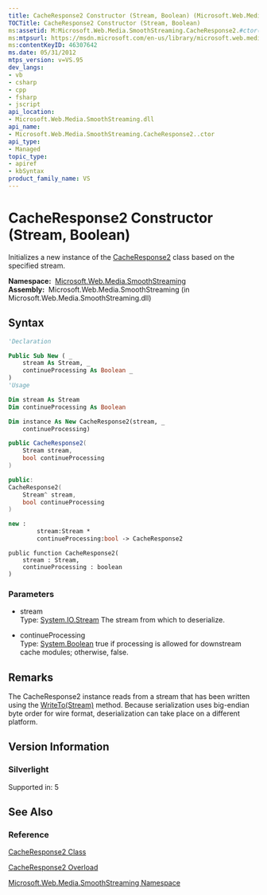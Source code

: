 ```yaml
---
title: CacheResponse2 Constructor (Stream, Boolean) (Microsoft.Web.Media.SmoothStreaming)
TOCTitle: CacheResponse2 Constructor (Stream, Boolean)
ms:assetid: M:Microsoft.Web.Media.SmoothStreaming.CacheResponse2.#ctor(System.IO.Stream,System.Boolean)
ms:mtpsurl: https://msdn.microsoft.com/en-us/library/microsoft.web.media.smoothstreaming.cacheresponse2.cacheresponse2(v=VS.95)
ms:contentKeyID: 46307642
ms.date: 05/31/2012
mtps_version: v=VS.95
dev_langs:
- vb
- csharp
- cpp
- fsharp
- jscript
api_location:
- Microsoft.Web.Media.SmoothStreaming.dll
api_name:
- Microsoft.Web.Media.SmoothStreaming.CacheResponse2..ctor
api_type:
- Managed
topic_type:
- apiref
- kbSyntax
product_family_name: VS
---
```


# CacheResponse2 Constructor (Stream, Boolean)

Initializes a new instance of the [CacheResponse2](cacheresponse2-class-microsoft-web-media-smoothstreaming.md) class based on the specified stream.

**Namespace:**  [Microsoft.Web.Media.SmoothStreaming](microsoft-web-media-smoothstreaming-namespace_1.md)  
**Assembly:**  Microsoft.Web.Media.SmoothStreaming (in Microsoft.Web.Media.SmoothStreaming.dll)

## Syntax

```vb
'Declaration

Public Sub New ( _
    stream As Stream, _
    continueProcessing As Boolean _
)
'Usage

Dim stream As Stream
Dim continueProcessing As Boolean

Dim instance As New CacheResponse2(stream, _
    continueProcessing)
```

```csharp
public CacheResponse2(
    Stream stream,
    bool continueProcessing
)
```

```cpp
public:
CacheResponse2(
    Stream^ stream, 
    bool continueProcessing
)
```

``` fsharp
new : 
        stream:Stream * 
        continueProcessing:bool -> CacheResponse2
```

```jscript
public function CacheResponse2(
    stream : Stream, 
    continueProcessing : boolean
)
```

### Parameters

  - stream  
    Type: [System.IO.Stream](https://msdn.microsoft.com/library/8f86tw9e\(v=vs.95\))  
    The stream from which to deserialize.

<!-- end list -->

  - continueProcessing  
    Type: [System.Boolean](https://msdn.microsoft.com/library/a28wyd50\(v=vs.95\))  
    true if processing is allowed for downstream cache modules; otherwise, false.

## Remarks

The CacheResponse2 instance reads from a stream that has been written using the [WriteTo(Stream)](cacheresponse-writeto-method-microsoft-web-media-smoothstreaming_1.md) method. Because serialization uses big-endian byte order for wire format, deserialization can take place on a different platform.

## Version Information

### Silverlight

Supported in: 5  

## See Also

### Reference

[CacheResponse2 Class](cacheresponse2-class-microsoft-web-media-smoothstreaming.md)

[CacheResponse2 Overload](cacheresponse2-constructor-microsoft-web-media-smoothstreaming.md)

[Microsoft.Web.Media.SmoothStreaming Namespace](microsoft-web-media-smoothstreaming-namespace_1.md)

